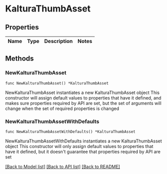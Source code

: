 # KalturaThumbAsset

## Properties

Name | Type | Description | Notes
------------ | ------------- | ------------- | -------------

## Methods

### NewKalturaThumbAsset

`func NewKalturaThumbAsset() *KalturaThumbAsset`

NewKalturaThumbAsset instantiates a new KalturaThumbAsset object
This constructor will assign default values to properties that have it defined,
and makes sure properties required by API are set, but the set of arguments
will change when the set of required properties is changed

### NewKalturaThumbAssetWithDefaults

`func NewKalturaThumbAssetWithDefaults() *KalturaThumbAsset`

NewKalturaThumbAssetWithDefaults instantiates a new KalturaThumbAsset object
This constructor will only assign default values to properties that have it defined,
but it doesn't guarantee that properties required by API are set


[[Back to Model list]](../README.md#documentation-for-models) [[Back to API list]](../README.md#documentation-for-api-endpoints) [[Back to README]](../README.md)


